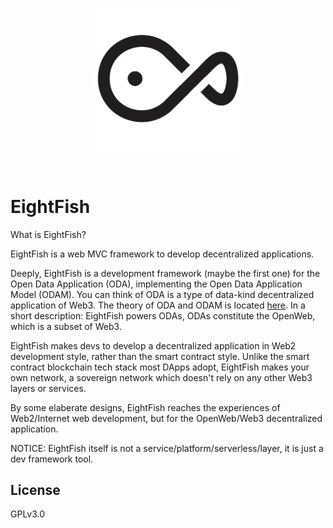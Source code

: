 <br/>
<p align="center">
<a href=" " target="_blank">
<img src="https://raw.githubusercontent.com/eightfish-org/eightfish_assets/master/ef_logo_lightbg_wo_char.png" width="240" alt="eightfish logo">
</a >
</p >
<br/>

# EightFish

What is EightFish?

EightFish is a web MVC framework to develop decentralized applications.

Deeply, EightFish is a development framework (maybe the first one) for the Open Data Application (ODA), implementing the Open Data Application Model (ODAM). You can think of ODA is a type of data-kind decentralized application of Web3. The theory of ODA and ODAM is located [here](https://medium.com/@daogangtang/the-road-to-open-web-b684879a5571). In a short description: EightFish powers ODAs, ODAs constitute the OpenWeb, which is a subset of Web3.

EightFish makes devs to develop a decentralized application in Web2 development style, rather than the smart contract style. Unlike the smart contract blockchain tech stack most DApps adopt, EightFish makes your own network, a sovereign network which doesn't rely on any other Web3 layers or services.

By some elaberate designs, EightFish reaches the experiences of Web2/Internet web development, but for the OpenWeb/Web3 decentralized application.

NOTICE: EightFish itself is not a service/platform/serverless/layer, it is just a dev framework tool.


## License

GPLv3.0
